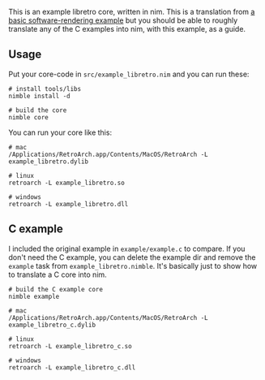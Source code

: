 This is an example libretro core, written in nim. This is a translation from [a basic software-rendering example](https://github.com/libretro/libretro-samples/tree/master/video/software/rendering) but you should be able to roughly translate any of the C examples into nim, with this example, as a guide.

## Usage

Put your core-code in `src/example_libretro.nim` and you can run these:

```
# install tools/libs
nimble install -d

# build the core
nimble core
```

You can run your core like this:

```
# mac
/Applications/RetroArch.app/Contents/MacOS/RetroArch -L example_libretro.dylib

# linux
retroarch -L example_libretro.so

# windows
retroarch -L example_libretro.dll
```

## C example

I included the original example in `example/example.c` to compare. If you don't need the C example, you can delete the example dir and remove the `example` task from `example_libretro.nimble`. It's basically just to show how to translate a C core into nim.

```
# build the C example core
nimble example

# mac
/Applications/RetroArch.app/Contents/MacOS/RetroArch -L example_libretro_c.dylib

# linux
retroarch -L example_libretro_c.so

# windows
retroarch -L example_libretro_c.dll
```
